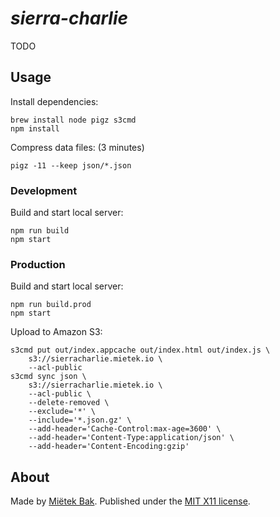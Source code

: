 _sierra-charlie_
================

TODO


Usage
-----

Install dependencies:

```
brew install node pigz s3cmd
npm install
```

Compress data files: (3 minutes)

```
pigz -11 --keep json/*.json
```


### Development

Build and start local server:

```
npm run build
npm start
```


### Production

Build and start local server:

```
npm run build.prod
npm start
```

Upload to Amazon S3:

```
s3cmd put out/index.appcache out/index.html out/index.js \
    s3://sierracharlie.mietek.io \
    --acl-public
s3cmd sync json \
    s3://sierracharlie.mietek.io \
    --acl-public \
    --delete-removed \
    --exclude='*' \
    --include='*.json.gz' \
    --add-header='Cache-Control:max-age=3600' \
    --add-header='Content-Type:application/json' \
    --add-header='Content-Encoding:gzip'
```


About
-----

Made by [Miëtek Bak](https://mietek.io/).  Published under the [MIT X11 license](LICENSE.md).
